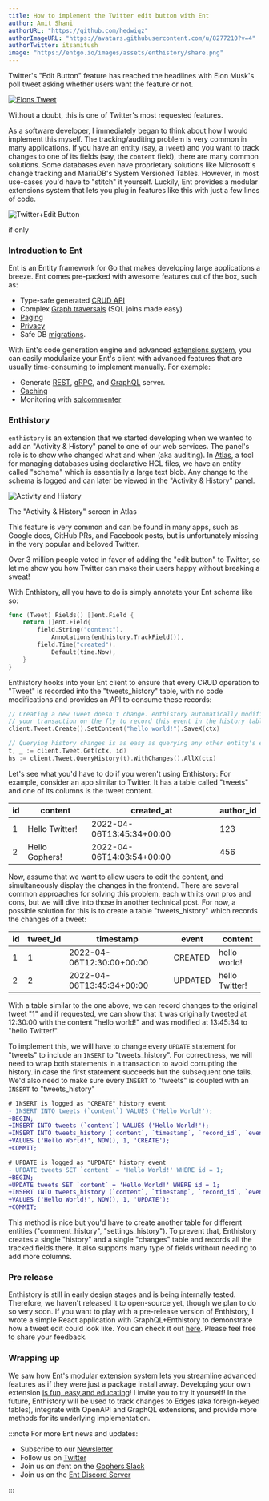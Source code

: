 ```yaml
---
title: How to implement the Twitter edit button with Ent
author: Amit Shani
authorURL: "https://github.com/hedwigz"
authorImageURL: "https://avatars.githubusercontent.com/u/8277210?v=4"
authorTwitter: itsamitush
image: "https://entgo.io/images/assets/enthistory/share.png"
---
```


Twitter's "Edit Button" feature has reached the headlines with Elon Musk's poll tweet asking whether users want the feature or not.

[![Elons Tweet](https://entgo.io/images/assets/enthistory/enthistory2.webp)](https://twitter.com/elonmusk/status/1511143607385874434)

Without a doubt, this is one of Twitter's most requested features.

As a software developer, I immediately began to think about how I would implement this myself. The tracking/auditing problem is very common in many applications. If you have an entity (say, a `Tweet`) and you want to track changes to one of its fields (say, the `content` field), there are many common solutions. Some databases even have proprietary solutions like Microsoft's change tracking and MariaDB's System Versioned Tables. However, in most use-cases you'd have to "stitch" it yourself. Luckily, Ent provides a modular extensions system that lets you plug in features like this with just a few lines of code.

![Twitter+Edit Button](https://entgo.io/images/assets/enthistory/enthistory3.gif)

<div style={{textAlign: 'center'}}>
  <p style={{fontSize: 12}}>if only</p>
</div>

### Introduction to Ent
Ent is an Entity framework for Go that makes developing large applications a breeze. Ent comes pre-packed with awesome features out of the box, such as:
* Type-safe generated [CRUD API](https://entgo.io/docs/crud)
* Complex [Graph traversals](https://entgo.io/docs/traversals) (SQL joins made easy)
* [Paging](https://entgo.io/docs/paging)
* [Privacy](https://entgo.io/docs/privacy)
* Safe DB [migrations](https://entgo.io/blog/2022/03/14/announcing-versioned-migrations).
  
With Ent's code generation engine and advanced [extensions system](https://entgo.io/blog/2021/09/02/ent-extension-api/), you can easily modularize your Ent's client with advanced features that are usually time-consuming to implement manually. For example:
* Generate [REST](https://entgo.io/blog/2022/02/15/generate-rest-crud-with-ent-and-ogen), [gRPC](https://entgo.io/docs/grpc-intro), and [GraphQL](https://entgo.io/docs/graphql) server.
* [Caching](http://entgo.io/blog/2021/10/14/introducing-entcache)
* Monitoring with [sqlcommenter](https://entgo.io/blog/2021/10/19/sqlcomment-support-for-ent)

### Enthistory
`enthistory` is an extension that we started developing when we wanted to add an "Activity & History" panel to one of our web services. The panel's role is to show who changed what and when (aka auditing). In [Atlas](https://atlasgo.io/), a tool for managing databases using declarative HCL files, we have an entity called "schema" which is essentially a large text blob. Any change to the schema is logged and can later be viewed in the "Activity & History" panel.

![Activity and History](https://entgo.io/images/assets/enthistory/enthistory1.gif)

<div style={{textAlign: 'center'}}>
  <p style={{fontSize: 12}}>The "Activity & History" screen in Atlas</p>
</div>

This feature is very common and can be found in many apps, such as Google docs, GitHub PRs, and Facebook posts, but is unfortunately missing in the very popular and beloved Twitter.

Over 3 million people voted in favor of adding the "edit button" to Twitter, so let me show you how Twitter can make their users happy without breaking a sweat!

With Enthistory, all you have to do is simply annotate your Ent schema like so:

```go
func (Tweet) Fields() []ent.Field {
	return []ent.Field{
		field.String("content").
			Annotations(enthistory.TrackField()),
		field.Time("created").
			Default(time.Now),
	}
}
```

Enthistory hooks into your Ent client to ensure that every CRUD operation to "Tweet" is recorded into the "tweets_history" table, with no code modifications and provides an API to consume these records:

```go
// Creating a new Tweet doesn't change. enthistory automatically modifies
// your transaction on the fly to record this event in the history table
client.Tweet.Create().SetContent("hello world!").SaveX(ctx)

// Querying history changes is as easy as querying any other entity's edge.
t, _ := client.Tweet.Get(ctx, id)
hs := client.Tweet.QueryHistory(t).WithChanges().AllX(ctx)
```

Let's see what you'd have to do if you weren't using Enthistory: For example, consider an app similar to Twitter. It has a table called "tweets" and one of its columns is the tweet content.

| id      | content | created_at | author_id |
| ----------- | ----------- | ----------- | ----------- |
| 1      | Hello Twitter!       | 2022-04-06T13:45:34+00:00       | 123       |
| 2      | Hello Gophers!       | 2022-04-06T14:03:54+00:00       | 456       |

Now, assume that we want to allow users to edit the content, and simultaneously display the changes in the frontend. There are several common approaches for solving this problem, each with its own pros and cons, but we will dive into those in another technical post. For now, a possible solution for this is to create a table "tweets_history" which records the changes of a tweet:

| id      | tweet_id | timestamp | event | content |
| ----------- | ----------- | ----------- | ----------- | ----------- |
| 1      | 1       | 2022-04-06T12:30:00+00:00       | CREATED       | hello world!       |
| 2      | 2       | 2022-04-06T13:45:34+00:00       | UPDATED       | hello Twitter!       |

With a table similar to the one above, we can record changes to the original tweet "1" and if requested, we can show that it was originally tweeted at 12:30:00 with the content "hello world!" and was modified at 13:45:34 to "hello Twitter!".  

To implement this, we will have to change every `UPDATE` statement for "tweets" to include an `INSERT` to "tweets_history". For correctness, we will need to wrap both statements in a transaction to avoid corrupting the history. in case the first statement succeeds but the subsequent one fails. We'd also need to make sure every `INSERT` to "tweets" is coupled with an `INSERT` to "tweets_history"

```diff
# INSERT is logged as "CREATE" history event
- INSERT INTO tweets (`content`) VALUES ('Hello World!');
+BEGIN;
+INSERT INTO tweets (`content`) VALUES ('Hello World!');
+INSERT INTO tweets_history (`content`, `timestamp`, `record_id`, `event`)
+VALUES ('Hello World!', NOW(), 1, 'CREATE');
+COMMIT;

# UPDATE is logged as "UPDATE" history event
- UPDATE tweets SET `content` = 'Hello World!' WHERE id = 1;
+BEGIN;
+UPDATE tweets SET `content` = 'Hello World!' WHERE id = 1;
+INSERT INTO tweets_history (`content`, `timestamp`, `record_id`, `event`)
+VALUES ('Hello World!', NOW(), 1, 'UPDATE');
+COMMIT;
```

This method is nice but you'd have to create another table for different entities ("comment_history", "settings_history"). To prevent that, Enthistory creates a single "history" and a single "changes" table and records all the tracked fields there. It also supports many type of fields without needing to add more columns.

### Pre release
Enthistory is still in early design stages and is being internally tested. Therefore, we haven't released it to open-source yet, though we plan to do so very soon.
If you want to play with a pre-release version of Enthistory, I wrote a simple React application with GraphQL+Enthistory to demonstrate how a tweet edit could look like. You can check it out [here](https://github.com/hedwigz/edit-twitter-example-app). Please feel free to share your feedback.

### Wrapping up
We saw how Ent's modular extension system lets you streamline advanced features as if they were just a package install away. Developing your own extension [is fun, easy and educating](https://entgo.io/blog/2021/12/09/contributing-my-first-feature-to-ent-grpc-plugin)! I invite you to try it yourself!
In the future, Enthistory will be used to track changes to Edges (aka foreign-keyed tables), integrate with OpenAPI and GraphQL extensions, and provide more methods for its underlying implementation.

:::note For more Ent news and updates:

- Subscribe to our [Newsletter](https://entgo.substack.com/)
- Follow us on [Twitter](https://twitter.com/entgo_io)
- Join us on #ent on the [Gophers Slack](https://entgo.io/docs/slack)
- Join us on the [Ent Discord Server](https://discord.gg/qZmPgTE6RX)

:::
